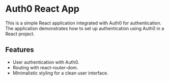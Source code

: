 # Auth0 React App

This is a simple React application integrated with Auth0 for authentication. The application demonstrates how to set up authentication using Auth0 in a React project.


## Features

- User authentication with Auth0.
- Routing with react-router-dom.
- Minimalistic styling for a clean user interface.




